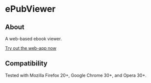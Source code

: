 # ePubViewer

## About
A web-based ebook viewer.

<a href="http://geek1011.github.io/ePubViewer">Try out the web-app now</a>

## Compatibility

Tested with Mozilla Firefox 20+, Google Chrome 30+, and Opera 30+.
